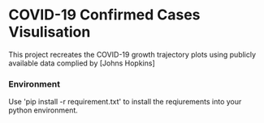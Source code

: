 # COVID-19 Confirmed Cases Visulisation

This project recreates the COVID-19 growth trajectory plots using publicly available data complied by [Johns Hopkins]

### Environment

Use 'pip install -r requirement.txt' to install the reqiurements into your python environment.


